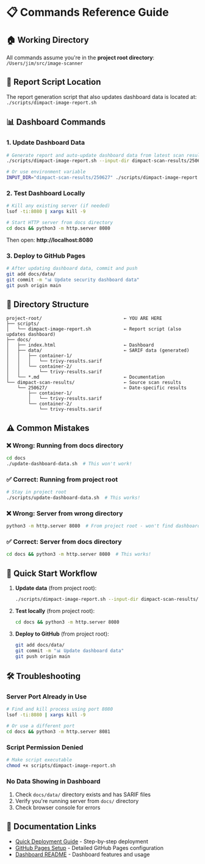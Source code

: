 # 📋 Commands Reference Guide

## 🏠 Working Directory
All commands assume you're in the **project root directory**: `/Users/jim/src/image-scanner`

## 🔧 Report Script Location
The report generation script that also updates dashboard data is located at: `./scripts/dimpact-image-report.sh`

## 📊 Dashboard Commands

### 1. Update Dashboard Data
```bash
# Generate report and auto-update dashboard data from latest scan results
./scripts/dimpact-image-report.sh --input-dir dimpact-scan-results/250627

# Or use environment variable
INPUT_DIR="dimpact-scan-results/250627" ./scripts/dimpact-image-report.sh
```

### 2. Test Dashboard Locally
```bash
# Kill any existing server (if needed)
lsof -ti:8080 | xargs kill -9

# Start HTTP server from docs directory
cd docs && python3 -m http.server 8080
```

Then open: **http://localhost:8080**

### 3. Deploy to GitHub Pages
```bash
# After updating dashboard data, commit and push
git add docs/data/
git commit -m "📊 Update security dashboard data"
git push origin main
```

## 📁 Directory Structure
```
project-root/                              ← YOU ARE HERE
├── scripts/
│   └── dimpact-image-report.sh            ← Report script (also updates dashboard)
├── docs/
│   ├── index.html                         ← Dashboard
│   ├── data/                              ← SARIF data (generated)
│   │   ├── container-1/
│   │   │   └── trivy-results.sarif
│   │   └── container-2/
│   │       └── trivy-results.sarif
│   └── *.md                               ← Documentation
└── dimpact-scan-results/                  ← Source scan results
    └── 250627/                            ← Date-specific results
        ├── container-1/
        │   └── trivy-results.sarif
        └── container-2/
            └── trivy-results.sarif
```

## ⚠️ Common Mistakes

### ❌ Wrong: Running from docs directory
```bash
cd docs
./update-dashboard-data.sh  # This won't work!
```

### ✅ Correct: Running from project root
```bash
# Stay in project root
./scripts/update-dashboard-data.sh  # This works!
```

### ❌ Wrong: Server from wrong directory
```bash
python3 -m http.server 8080  # From project root - won't find dashboard
```

### ✅ Correct: Server from docs directory
```bash
cd docs && python3 -m http.server 8080  # This works!
```

## 🚀 Quick Start Workflow

1. **Update data** (from project root):
   ```bash
   ./scripts/dimpact-image-report.sh --input-dir dimpact-scan-results/250627
   ```

2. **Test locally** (from project root):
   ```bash
   cd docs && python3 -m http.server 8080
   ```

3. **Deploy to GitHub** (from project root):
   ```bash
   git add docs/data/
   git commit -m "📊 Update dashboard data"
   git push origin main
   ```

## 🛠️ Troubleshooting

### Server Port Already in Use
```bash
# Find and kill process using port 8080
lsof -ti:8080 | xargs kill -9

# Or use a different port
cd docs && python3 -m http.server 8081
```

### Script Permission Denied
```bash
# Make script executable
chmod +x scripts/dimpact-image-report.sh
```

### No Data Showing in Dashboard
1. Check `docs/data/` directory exists and has SARIF files
2. Verify you're running server from `docs/` directory
3. Check browser console for errors

## 📖 Documentation Links

- [Quick Deployment Guide](DEPLOY.md) - Step-by-step deployment
- [GitHub Pages Setup](GITHUB_PAGES_SETUP.md) - Detailed GitHub Pages configuration
- [Dashboard README](README.md) - Dashboard features and usage 
